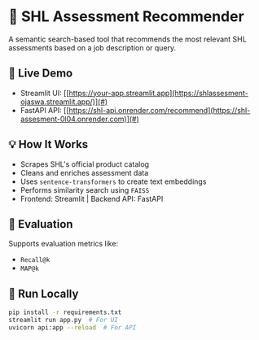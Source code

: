 # 🧠 SHL Assessment Recommender

A semantic search-based tool that recommends the most relevant SHL assessments based on a job description or query.

## 🔗 Live Demo
- Streamlit UI: [[https://your-app.streamlit.app](https://shlassesment-ojaswa.streamlit.app/)](#)
- FastAPI API: [[https://shl-api.onrender.com/recommend](https://shl-assesment-0l04.onrender.com)](#)

## 💡 How It Works
- Scrapes SHL's official product catalog
- Cleans and enriches assessment data
- Uses `sentence-transformers` to create text embeddings
- Performs similarity search using `FAISS`
- Frontend: Streamlit | Backend API: FastAPI

## 🧪 Evaluation
Supports evaluation metrics like:
- `Recall@k`
- `MAP@k`

## 🚀 Run Locally

```bash
pip install -r requirements.txt
streamlit run app.py  # For UI
uvicorn api:app --reload  # For API
